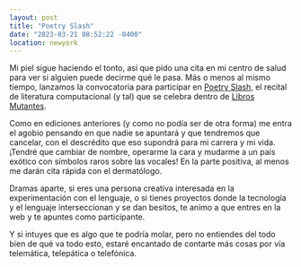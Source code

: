 ```yaml
---
layout: post
title: "Poetry Slash"
date: "2023-03-21 08:52:22 -0400"
location: newyork
---
```


Mi piel sigue haciendo el tonto, así que pido una cita en mi centro de salud
para ver si alguien puede decirme qué le pasa. Más o menos al mismo tiempo,
lanzamos la convocatoria para participar en [Poetry
Slash](https://poetryslash.com), el recital de literatura computacional (y
tal) que se celebra dentro de [Libros Mutantes](https://librosmutantes.com).

Como en ediciones anteriores (y como no podía ser de otra forma)  me entra el agobio
pensando en que nadie se apuntará y que tendremos que cancelar, con el
descrédito que eso supondrá para mi carrera y mi vida. ¡Tendré que cambiar de
nombre, operarme la cara y mudarme a un país exótico con símbolos raros sobre
las vocales! En la parte positiva, al menos me darán cita rápida con el dermatólogo.

Dramas aparte, si eres una persona creativa interesada en la experimentación
con el lenguaje, o si tienes proyectos donde la tecnología y el lenguaje
interseccionan y se dan besitos, te animo a que entres en la web y te apuntes como
participante. 

Y si intuyes que es algo que te podría molar, pero no
entiendes del todo bien de qué va todo esto, estaré encantado de contarte más
cosas por vía telemática, telepática o telefónica.
